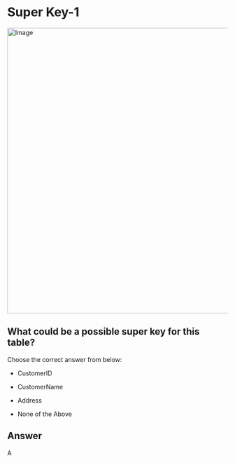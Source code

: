 # Super Key-1
  
<img width="651" alt="Image" src="https://github.com/user-attachments/assets/39b5a777-26ce-4b08-a3ec-df363e5f4510" />
 
## What could be a possible super key for this table?

Choose the correct answer from below:

- CustomerID

- CustomerName

- Address

- None of the Above

## Answer
A
